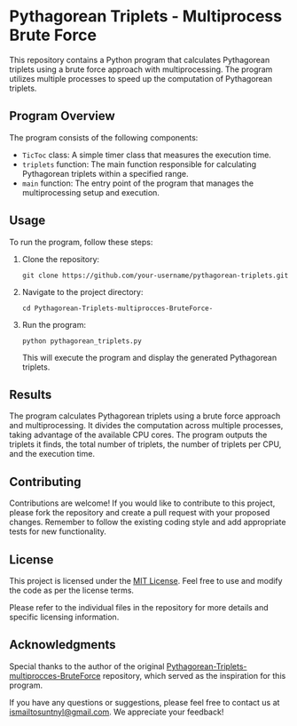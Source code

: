 # Pythagorean Triplets - Multiprocess Brute Force

This repository contains a Python program that calculates Pythagorean triplets using a brute force approach with multiprocessing. The program utilizes multiple processes to speed up the computation of Pythagorean triplets.

## Program Overview

The program consists of the following components:

- `TicToc` class: A simple timer class that measures the execution time.
- `triplets` function: The main function responsible for calculating Pythagorean triplets within a specified range.
- `main` function: The entry point of the program that manages the multiprocessing setup and execution.

## Usage

To run the program, follow these steps:

1. Clone the repository:

   ```shell
   git clone https://github.com/your-username/pythagorean-triplets.git
   ```

2. Navigate to the project directory:

   ```shell
   cd Pythagorean-Triplets-multiprocces-BruteForce-
   ```

3. Run the program:

   ```shell
   python pythagorean_triplets.py
   ```

   This will execute the program and display the generated Pythagorean triplets.

## Results

The program calculates Pythagorean triplets using a brute force approach and multiprocessing. It divides the computation across multiple processes, taking advantage of the available CPU cores. The program outputs the triplets it finds, the total number of triplets, the number of triplets per CPU, and the execution time.

## Contributing

Contributions are welcome! If you would like to contribute to this project, please fork the repository and create a pull request with your proposed changes. Remember to follow the existing coding style and add appropriate tests for new functionality.

## License

This project is licensed under the [MIT License](LICENSE). Feel free to use and modify the code as per the license terms.

Please refer to the individual files in the repository for more details and specific licensing information.

## Acknowledgments

Special thanks to the author of the original [Pythagorean-Triplets-multiprocces-BruteForce](https://github.com/IsmailTosunTnyl/Pythagorean-Triplets-multiprocces-BruteForce-) repository, which served as the inspiration for this program.

If you have any questions or suggestions, please feel free to contact us at [ismailtosuntnyl@gmail.com](mailto:ismailtosuntnyl@gmail.com). We appreciate your feedback!
